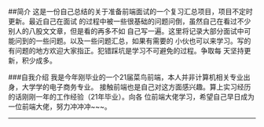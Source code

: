<!--
 * @Author: 王剑
 * @Date: 2021-12-04 18:15:32
 * @LastEditTime: 2021-12-04 19:21:53
 * @LastEditors: 王剑
 * @Description: 
 * @FilePath: \FE-review-summary\README.md
-->
##简介
这是一份自己总结的关于准备前端面试的一个复习汇总项目，项目不定时更新。最近自己在面试
的过程中被一些很基础的问题问倒，虽然自己在看过不少别人的八股文文章，但是看的再多不如
自己写一遍。这里将记录大部分面试中可能问到的一些问题。以及一些问题汇总，如果有需要的
小伙也可以来学习。写的有问题的地方欢迎大家指正。犯错踩坑是学习不可避免的过程。争取每
天坚持更新，积少成多。

###自我介绍
我是今年刚毕业的一个21届菜鸟前端，本人并非计算机相关专业出身，大学学的电子商务专业。
接触前端也是自己对这方面感兴趣。算上实习经历的话刚刚一年的工作经验（21年毕业）。向各
位前端大佬学习，希望自己早日成为一位前端大佬，努力冲冲冲~~~。

---
